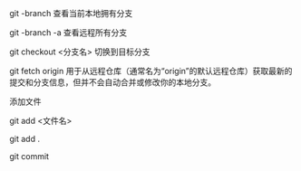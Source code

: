 git -branch 查看当前本地拥有分支

git -branch -a 查看远程所有分支

git checkout <分支名> 切换到目标分支



git fetch origin  用于从远程仓库（通常名为“origin”的默认远程仓库）获取最新的提交和分支信息，但并不会自动合并或修改你的本地分支。 



添加文件

git add <文件名>

 git add . 

git commit